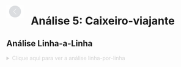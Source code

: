 [<img src="../../img/assets/back.png" height="35px" style="position: fixed; top: 15; opacity: 0.45">](../../README.md)

# <div align="center">Análise 5: Caixeiro-viajante</div>

## Análise Linha-a-Linha

<details>

   <summary style="color: lightgray">
        Clique aqui para ver a análise linha-por-linha
    </summary>
    
```rs
TODO
```

</details>
